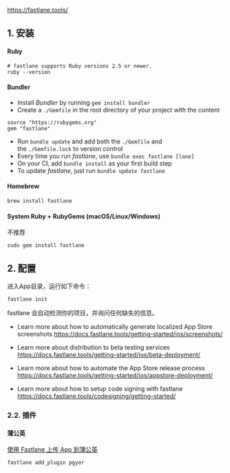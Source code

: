 https://fastlane.tools/

## 1. 安装

#### Ruby

```Shell
# fastlane supports Ruby versions 2.5 or newer.
ruby --version
```
#### Bundler

-   Install _Bundler_ by running `gem install bundler`
-   Create a `./Gemfile` in the root directory of your project with the content
```Shell
source "https://rubygems.org"
gem "fastlane"
```

-   Run `bundle update` and add both the `./Gemfile` and the `./Gemfile.lock` to version control
-   Every time you run _fastlane_, use `bundle exec fastlane [lane]`
-   On your CI, add `bundle install` as your first build step
-   To update _fastlane_, just run `bundle update fastlane`

#### Homebrew
```Shell
brew install fastlane
```
#### System Ruby + RubyGems (macOS/Linux/Windows)
不推荐
```Shell
sudo gem install fastlane
```

## 2. 配置

进入App目录，运行如下命令：
```Shell
fastlane init
```
fastlane 会自动检测你的项目，并询问任何缺失的信息。

- Learn more about how to automatically generate localized App Store screenshots
	https://docs.fastlane.tools/getting-started/ios/screenshots/

- Learn more about distribution to beta testing services
	https://docs.fastlane.tools/getting-started/ios/beta-deployment/

- Learn more about how to automate the App Store release process
	https://docs.fastlane.tools/getting-started/ios/appstore-deployment/

- Learn more about how to setup code signing with fastlane
	https://docs.fastlane.tools/codesigning/getting-started/

### 2.2. 插件

#### 蒲公英

[使用 Fastlane 上传 App 到蒲公英](https://www.pgyer.com/doc/view/fastlane)
```Shell
fastlane add_plugin pgyer
```
